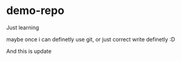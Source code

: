 # demo-repo
Just learning

maybe once i can definetly use git, or just correct write definetly :D

And this is update
